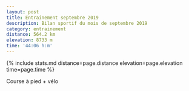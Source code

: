 ```yaml
---
layout: post
title: Entrainement septembre 2019
description: Bilan sportif du mois de septembre 2019
category: entrainement
distance: 564.2 km
elevation: 8733 m
time: '44:06 h:m'
---
```


{%
  include stats.md
  distance=page.distance
  elevation=page.elevation
  time=page.time
%}

Course à pied + vélo

<!-- vim:set spelllang=fr: -->
